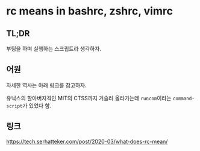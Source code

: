 # rc means in bashrc, zshrc, vimrc

## TL;DR

부팅을 하며 실행하는 스크립트라 생각하자. 

## 어원

자세한 역사는 아래 링크를 참고하자. 

유닉스의 할아버지격인 MIT의 CTSS까지 거슬러 올라가는데 `runcom`이라는 `command-script`가 있었다 함. 

## 링크

https://tech.serhatteker.com/post/2020-03/what-does-rc-mean/
